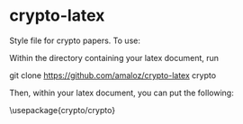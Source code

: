 crypto-latex
============

Style file for crypto papers.  To use:

Within the directory containing your latex document, run

  git clone https://github.com/amaloz/crypto-latex crypto
  
Then, within your latex document, you can put the following:

  \usepackage{crypto/crypto}
